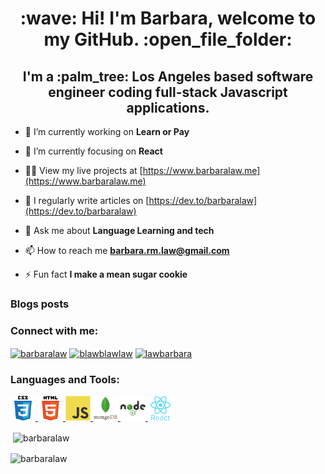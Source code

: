 <h1 align="center">:wave:  Hi! I'm Barbara, welcome to my GitHub.  :open_file_folder:</h1>
<h2 align="center">I'm a :palm_tree: Los Angeles based software engineer coding full-stack Javascript applications.</h3>



- 🔭 I’m currently working on **Learn or Pay**

- 🌱 I’m currently focusing on **React**

- 👨‍💻 View my live projects at [https://www.barbaralaw.me](https://www.barbaralaw.me)

- 📝 I regularly write articles on [https://dev.to/barbaralaw](https://dev.to/barbaralaw)

- 💬 Ask me about **Language Learning and tech**

- 📫 How to reach me **barbara.rm.law@gmail.com**

- ⚡ Fun fact **I make a mean sugar cookie**

### Blogs posts
<!-- BLOG-POST-LIST:START -->
<!-- BLOG-POST-LIST:END -->

<h3 align="left">Connect with me:</h3>
<p align="left" background-color="#5bc1ae">
<a href="https://dev.to/barbaralaw" target="blank"><img align="center" src="https://d2fltix0v2e0sb.cloudfront.net/dev-rainbow.svg" alt="barbaralaw" height="30" width="40" /></a>
<a href="https://twitter.com/blawblawlaw" target="blank"><img align="center" src="https://i.ibb.co/zQBMdss/icons8-twitter-30.png" alt="blawblawlaw" height="30" width="40" /></a>
<a href="https://linkedin.com/in/lawbarbara" target="blank"><img align="center" src="https://i.ibb.co/92776tn/icons8-linkedin-30.png" alt="lawbarbara" height="30" width="40" /></a>
</p>

<h3 align="left">Languages and Tools:</h3>
<p align="left"> <a href="https://www.w3schools.com/css/" target="_blank"> <img src="https://raw.githubusercontent.com/devicons/devicon/master/icons/css3/css3-original-wordmark.svg" alt="css3" width="40" height="40"/> </a> <a href="https://www.w3.org/html/" target="_blank"> <img src="https://raw.githubusercontent.com/devicons/devicon/master/icons/html5/html5-original-wordmark.svg" alt="html5" width="40" height="40"/> </a> <a href="https://developer.mozilla.org/en-US/docs/Web/JavaScript" target="_blank"> <img src="https://raw.githubusercontent.com/devicons/devicon/master/icons/javascript/javascript-original.svg" alt="javascript" width="40" height="40"/> </a> <a href="https://www.mongodb.com/" target="_blank"> <img src="https://raw.githubusercontent.com/devicons/devicon/master/icons/mongodb/mongodb-original-wordmark.svg" alt="mongodb" width="40" height="40"/> </a> <a href="https://nodejs.org" target="_blank"> <img src="https://raw.githubusercontent.com/devicons/devicon/master/icons/nodejs/nodejs-original-wordmark.svg" alt="nodejs" width="40" height="40"/> </a> <a href="https://reactjs.org/" target="_blank"> <img src="https://raw.githubusercontent.com/devicons/devicon/master/icons/react/react-original-wordmark.svg" alt="react" width="40" height="40"/> </a> </p>

<p>&nbsp;<img align="center" src="https://github-readme-stats.vercel.app/api?username=barbaralaw&show_icons=true&theme=vue-dark&locale=en" alt="barbaralaw" /></p>

<p><img align="center" src="https://github-readme-streak-stats.herokuapp.com/?user=barbaralaw&theme=vue-dark" alt="barbaralaw" /></p>
